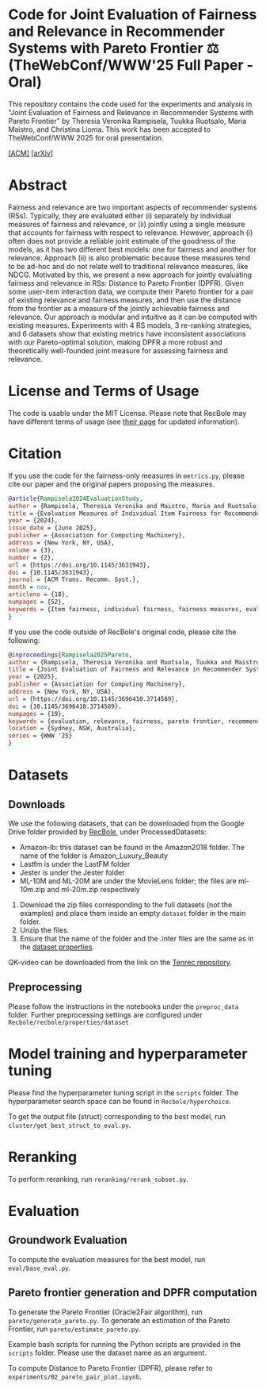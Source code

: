 # Code for Joint Evaluation of Fairness and Relevance in Recommender Systems with Pareto Frontier ⚖ (TheWebConf/WWW'25 Full Paper - Oral) 

This repository contains the code used for the experiments and analysis in "Joint Evaluation of Fairness and Relevance in Recommender Systems with Pareto Frontier" by Theresia Veronika Rampisela, Tuukka Ruotsalo, Maria Maistro, and Christina Lioma. This work has been accepted to TheWebConf/WWW 2025 for oral presentation.

[[ACM]](https://doi.org/10.1145/3696410.3714589) [[arXiv]](https://arxiv.org/abs/2502.11921)

# Abstract
Fairness and relevance are two important aspects of recommender systems (RSs). Typically, they are evaluated either (i) separately by individual measures of fairness and relevance, or (ii) jointly using a single measure that accounts for fairness with respect to relevance. However, approach (i) often does not provide a reliable joint estimate of the goodness of the models, as it has two different best models: one for fairness and another for relevance. Approach (ii) is also problematic because these measures tend to be ad-hoc and do not relate well to traditional relevance measures, like NDCG. Motivated by this, we present a new approach for jointly evaluating fairness and relevance in RSs: Distance to Pareto Frontier (DPFR). Given some user-item interaction data, we compute their Pareto frontier for a pair of existing relevance and fairness measures, and then use the distance from the frontier as a measure of the jointly achievable fairness and relevance. Our approach is modular and intuitive as it can be computed with existing measures. Experiments with 4 RS models, 3 re-ranking strategies, and 6 datasets show that existing metrics have inconsistent associations with our Pareto-optimal solution, making DPFR a more robust and theoretically well-founded joint measure for assessing fairness and relevance.

# License and Terms of Usage
The code is usable under the MIT License. Please note that RecBole may have different terms of usage (see [their page](https://github.com/RUCAIBox/RecBole) for updated information).

# Citation
If you use the code for the fairness-only measures in `metrics.py`, please cite our paper and the original papers proposing the measures.
```BibTeX
@article{Rampisela2024EvaluationStudy,
author = {Rampisela, Theresia Veronika and Maistro, Maria and Ruotsalo, Tuukka and Lioma, Christina},
title = {Evaluation Measures of Individual Item Fairness for Recommender Systems: A Critical Study},
year = {2024},
issue_date = {June 2025},
publisher = {Association for Computing Machinery},
address = {New York, NY, USA},
volume = {3},
number = {2},
url = {https://doi.org/10.1145/3631943},
doi = {10.1145/3631943},
journal = {ACM Trans. Recomm. Syst.},
month = nov,
articleno = {18},
numpages = {52},
keywords = {Item fairness, individual fairness, fairness measures, evaluation measures, recommender systems}
}
```
If you use the code outside of RecBole's original code, please cite the following:
```BibTeX
@inproceedings{Rampisela2025Pareto,
author = {Rampisela, Theresia Veronika and Ruotsalo, Tuukka and Maistro, Maria and Lioma, Christina},
title = {Joint Evaluation of Fairness and Relevance in Recommender Systems with Pareto Frontier},
year = {2025},
publisher = {Association for Computing Machinery},
address = {New York, NY, USA},
url = {https://doi.org/10.1145/3696410.3714589},
doi = {10.1145/3696410.3714589},
numpages = {19},
keywords = {evaluation, relevance, fairness, pareto frontier, recommendation},
location = {Sydney, NSW, Australia},
series = {WWW '25}
}
```
# Datasets

## Downloads
We use the following datasets, that can be downloaded from the Google Drive folder provided by [RecBole](https://recbole.io/dataset_list.html), under ProcessedDatasets:
- Amazon-lb: this dataset can be found in the Amazon2018 folder. The name of the folder is Amazon_Luxury_Beauty
- Lastfm is under the LastFM folder
- Jester is under the Jester folder
- ML-10M and ML-20M are under the MovieLens folder; the files are ml-10m.zip and ml-20m.zip respectively

1. Download the zip files corresponding to the full datasets (not the examples) and place them inside an empty `dataset` folder in the main folder.
2. Unzip the files.
3. Ensure that the name of the folder and the .inter files are the same as in the [dataset properties](https://github.com/theresiavr/DPFR-recsys-evaluation/tree/main/RecBole/recbole/properties/dataset).

QK-video can be downloaded from the link on the [Tenrec repository](https://github.com/yuangh-x/2022-NIPS-Tenrec).

## Preprocessing
Please follow the instructions in the notebooks under the `preproc_data` folder.
Further preprocessing settings are configured under `Recbole/recbole/properties/dataset`

# Model training and hyperparameter tuning
Please find the hyperparameter tuning script in the `scripts` folder.
The hyperparameter search space can be found in  `Recbole/hyperchoice`.

To get the output file (struct) corresponding to the best model, run `cluster/get_best_struct_to_eval.py`.

# Reranking
To perform reranking, run `reranking/rerank_subset.py`.

# Evaluation

## Groundwork Evaluation
To compute the evaluation measures for the best model, run `eval/base_eval.py`.

## Pareto frontier generation and DPFR computation
To generate the Pareto Frontier (Oracle2Fair algorithm), run `pareto/generate_pareto.py`.
To generate an estimation of the Pareto Frontier, run `pareto/estimate_pareto.py`.

Example bash scripts for running the Python scripts are provided in the `scripts` folder. Please use the dataset name as an argument.

To compute Distance to Pareto Frontier (DPFR), please refer to `experiments/02_pareto_pair_plot.ipynb`.
